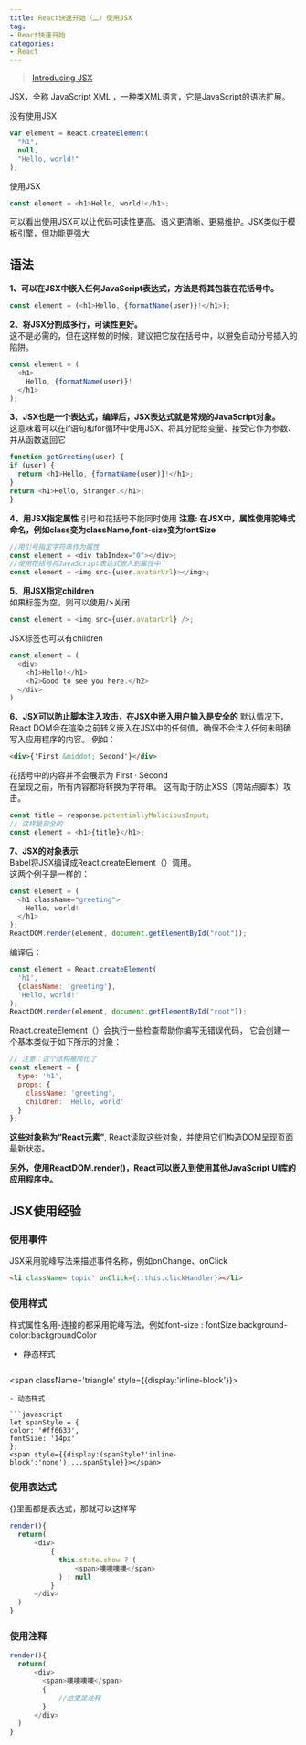 ```yaml
---
title: React快速开始（二）使用JSX
tag:
- React快速开始
categories:
- React
---
```


>[Introducing JSX](https://facebook.github.io/react/docs/introducing-jsx.html)

JSX，全称 JavaScript XML ，一种类XML语言，它是JavaScript的语法扩展。

没有使用JSX
```javascript
var element = React.createElement(
  "h1",
  null,
  "Hello, world!"
);
```

使用JSX
```javascript
const element = <h1>Hello, world!</h1>;
```
可以看出使用JSX可以让代码可读性更高、语义更清晰、更易维护。JSX类似于模板引擎，但功能更强大
<!-- more -->
## 语法
**1、可以在JSX中嵌入任何JavaScript表达式，方法是将其包装在花括号中。**

  ```javascript
  const element = (<h1>Hello, {formatName(user)}!</h1>);
  ```
**2、将JSX分割成多行，可读性更好。**    
这不是必需的，但在这样做的时候，建议把它放在括号中，以避免自动分号插入的陷阱。

  ```javascript
  const element = (
    <h1>
      Hello, {formatName(user)}!
    </h1>
  );
  ```
**3、JSX也是一个表达式，编译后，JSX表达式就是常规的JavaScript对象。**        
这意味着可以在if语句和for循环中使用JSX、将其分配给变量、接受它作为参数、并从函数返回它

  ```javascript
function getGreeting(user) {
  if (user) {
    return <h1>Hello, {formatName(user)}!</h1>;
  }
  return <h1>Hello, Stranger.</h1>;
}
  ```
**4、用JSX指定属性**
  引号和花括号不能同时使用
   **注意: 在JSX中，属性使用驼峰式命名，例如class变为className,font-size变为fontSize**
  ```javascript
  //用引号指定字符串作为属性
  const element = <div tabIndex="0"></div>;
  //使用花括号将JavaScript表达式嵌入到属性中
  const element = <img src={user.avatarUrl}></img>;

  ```
  
 
**5、用JSX指定children**    
  如果标签为空，则可以使用/>关闭
  
  ```javascript
  const element = <img src={user.avatarUrl} />;

  ```
  JSX标签也可以有children       
  
  ```javascript
  const element = (
    <div>
      <h1>Hello!</h1>
      <h2>Good to see you here.</h2>
    </div>
)
  ```
**6、JSX可以防止脚本注入攻击，在JSX中嵌入用户输入是安全的**
默认情况下，React DOM会在渲染之前转义嵌入在JSX中的任何值，确保不会注入任何未明确写入应用程序的内容。 例如：
```html
<div>{'First &middot; Second'}</div>
```
花括号中的内容并不会展示为 First · Second        
在呈现之前，所有内容都将转换为字符串。 这有助于防止XSS（跨站点脚本）攻击。

  ```javascript
  const title = response.potentiallyMaliciousInput;
  // 这样是安全的
  const element = <h1>{title}</h1>;
  ```
**7、JSX的对象表示**    
Babel将JSX编译成React.createElement（）调用。  
这两个例子是一样的：

  ```javascript
  const element = (
    <h1 className="greeting">
      Hello, world!
    </h1>
  );
  ReactDOM.render(element, document.getElementById("root"));
  ```
编译后：
  ```javascript
  const element = React.createElement(
    'h1',
    {className: 'greeting'},
    'Hello, world!'
  );
  ReactDOM.render(element, document.getElementById("root"));
  ```
React.createElement（）会执行一些检查帮助你编写无错误代码，
它会创建一个基本类似于如下所示的对象：
  
  ```javascript
  // 注意：这个结构被简化了
  const element = {
    type: 'h1',
    props: {
      className: 'greeting',
      children: 'Hello, world'
    }
  };
  ```
**这些对象称为“React元素”**, React读取这些对象，并使用它们构造DOM呈现页面最新状态。

**另外，使用ReactDOM.render()，React可以嵌入到使用其他JavaScript UI库的应用程序中。**

## JSX使用经验
### 使用事件
JSX采用驼峰写法来描述事件名称，例如onChange、onClick
```html
<li className='topic' onClick={::this.clickHandler}></li>
```
### 使用样式
样式属性名用-连接的都采用驼峰写法，例如font-size : fontSize,background-color:backgroundColor

- 静态样式
  ```html
<span className='triangle' style={{display:'inline-block'}}></span>
  ```
- 动态样式

  ```javascript
let spanStyle = {
  color: '#ff6633',
  fontSize: '14px'
};
<span style={{display:(spanStyle?'inline-block':'none'),...spanStyle}}></span>

  ```

### 使用表达式
{}里面都是表达式，那就可以这样写

```javascript
render(){
  return(
      <div>
          {
            this.state.show ? (
                <span>噢噢噢噢</span>
            ) : null
          }
      </div> 
  )
}
```

### 使用注释

```javascript
render(){
  return(
      <div>
        <span>噢噢噢噢</span>
        {
            //这里是注释
        }
      </div> 
  )
}
```
